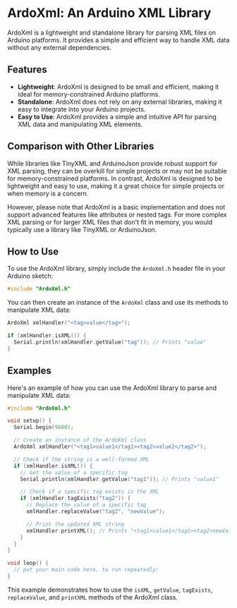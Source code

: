 # ArdoXml: An Arduino XML Library

ArdoXml is a lightweight and standalone library for parsing XML files on Arduino platforms. It provides a simple and efficient way to handle XML data without any external dependencies.

## Features

- **Lightweight**: ArdoXml is designed to be small and efficient, making it ideal for memory-constrained Arduino platforms.
- **Standalone**: ArdoXml does not rely on any external libraries, making it easy to integrate into your Arduino projects.
- **Easy to Use**: ArdoXml provides a simple and intuitive API for parsing XML data and manipulating XML elements.

## Comparison with Other Libraries

While libraries like TinyXML and ArduinoJson provide robust support for XML parsing, they can be overkill for simple projects or may not be suitable for memory-constrained platforms. In contrast, ArdoXml is designed to be lightweight and easy to use, making it a great choice for simple projects or when memory is a concern.

However, please note that ArdoXml is a basic implementation and does not support advanced features like attributes or nested tags. For more complex XML parsing or for larger XML files that don't fit in memory, you would typically use a library like TinyXML or ArduinoJson.

## How to Use

To use the ArdoXml library, simply include the `ArdoXml.h` header file in your Arduino sketch:

```cpp
#include "ArdoXml.h"
```

You can then create an instance of the `ArdoXml` class and use its methods to manipulate XML data:

```cpp
ArdoXml xmlHandler("<tag>value</tag>");

if (xmlHandler.isXML()) {
  Serial.println(xmlHandler.getValue("tag")); // Prints "value"
}
```

## Examples

Here's an example of how you can use the ArdoXml library to parse and manipulate XML data:

```cpp
#include "ArdoXml.h"

void setup() {
  Serial.begin(9600);

  // Create an instance of the ArdoXml class
  ArdoXml xmlHandler("<tag1>value1</tag1><tag2>value2</tag2>");

  // Check if the string is a well-formed XML
  if (xmlHandler.isXML()) {
    // Get the value of a specific tag
    Serial.println(xmlHandler.getValue("tag1")); // Prints "value1"

    // Check if a specific tag exists in the XML
    if (xmlHandler.tagExists("tag2")) {
      // Replace the value of a specific tag
      xmlHandler.replaceValue("tag2", "newValue");

      // Print the updated XML string
      xmlHandler.printXML(); // Prints "<tag1>value1</tag1><tag2>newValue</tag2>"
    }
  }
}

void loop() {
  // put your main code here, to run repeatedly:
}
```

This example demonstrates how to use the `isXML`, `getValue`, `tagExists`, `replaceValue`, and `printXML` methods of the ArdoXml class.
